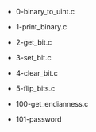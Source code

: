 * 0-binary_to_uint.c

* 1-print_binary.c

* 2-get_bit.c

* 3-set_bit.c

* 4-clear_bit.c

* 5-flip_bits.c

* 100-get_endianness.c

* 101-password